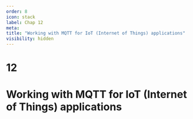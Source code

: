 ```yaml
---
order: 8
icon: stack
label: Chap 12
meta:
title: "Working with MQTT for IoT (Internet of Things) applications"
visibility: hidden
---
```

# 12

# Working with MQTT for IoT (Internet of Things) applications